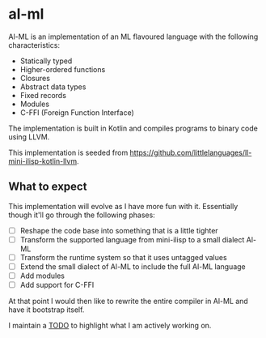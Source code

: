 # al-ml

Al-ML is an implementation of an ML flavoured language with the following characteristics:

- Statically typed
- Higher-ordered functions
- Closures
- Abstract data types
- Fixed records
- Modules
- C-FFI (Foreign Function Interface)

The implementation is built in Kotlin and compiles programs to binary code using LLVM.

This implementation is seeded from https://github.com/littlelanguages/ll-mini-ilisp-kotlin-llvm.

## What to expect

This implementation will evolve as I have more fun with it.  Essentially though it'll go through the following phases:

- [ ] Reshape the code base into something that is a little tighter
- [ ] Transform the supported language from mini-ilisp to a small dialect Al-ML
- [ ] Transform the runtime system so that it uses untagged values
- [ ] Extend the small dialect of Al-ML to include the full Al-ML language
- [ ] Add modules
- [ ] Add support for C-FFI

At that point I would then like to rewrite the entire compiler in Al-ML and have it bootstrap itself.

I maintain a [TODO](./TODO.md) to highlight what I am actively working on.  



